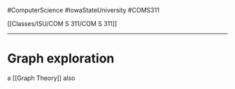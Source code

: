 #ComputerScience  #IowaStateUniversity  #COMS311 


[[Classes/ISU/COM S 311/COM S 311]] 

---

# Graph exploration


a [[Graph Theory]] also 